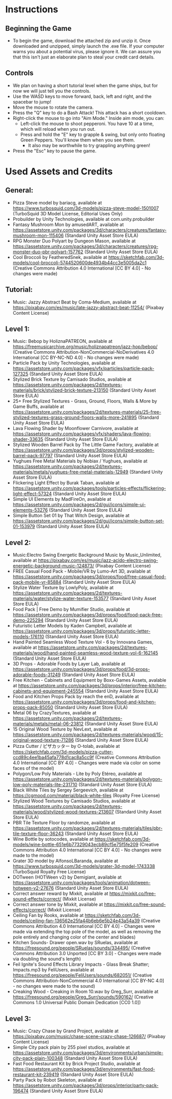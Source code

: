 # Instructions
## Beginning the Game
* To begin the game, download the attached zip and unzip it. Once downloaded and unzipped, simply launch the .exe file. If your computer warns you about a potential virus, please ignore it. We can assure you that this isn't just an elaborate plan to steal your credit card details.

## Controls
* We plan on having a short tutorial level when the game ships, but for now we will just tell you the controls.
* Use the WASD keys to move forward, back, left and right, and the spacebar to jump!
* Move the mouse to rotate the camera.
* Press the "Q" key to do a Bash Attack! This attack has a short cooldown.
* Right-click the mouse to go into "Aim Mode." Inside aim mode, you can:
     * Left-click the mouse to shoot pepperoni. You have 10 at a time, which will reload when you run out.
     * Press and hold the "E" key to grapple & swing, but only onto floating Green Peppers. You'll know them when you see them.
          * It also may be worthwhile to try grappling anything green!
* Press the "Esc" key to pause the game.

# Used Assets and Credits
## General:
- Pizza Steve model by bariacg, available at https://www.turbosquid.com/3d-models/pizza-steve-model-1501007 (TurboSquid 3D Model License, Editorial Uses Only)
- Probuilder by Unity Technologies, available at com.unity.probuilder
- Fantasy Mushroom Mon by amusedART, available at https://assetstore.unity.com/packages/3d/characters/creatures/fantasy-mushroom-mon-115406 (Standard Unity Asset Store EULA)
- RPG Monster Duo Polyart by Dungeon Mason, available at https://assetstore.unity.com/packages/3d/characters/creatures/rpg-monster-duo-pbr-polyart-157762 (Standard Unity Asset Store EULA)
- Cool Broccoli by FeatheredSnek, available at https://sketchfab.com/3d-models/cool-broccoli-5744520600de4934b44cc3e5005da2c1 (Creative Commons Attribution 4.0 International [CC BY 4.0] - No changes were made)

## Tutorial:
- Music: Jazzy Abstract Beat by Coma-Medium, available at https://pixabay.com/es/music/late-jazzy-abstract-beat-11254/ (Pixabay Content License)

## Level 1:
- Music: Bebop by HoliznaPATREON, available at https://freemusicarchive.org/music/holiznapatreon/jazz-hop/bebop/ (Creative Commons Attribution-NonCommercial-NoDerivatives 4.0 International [CC BY-NC-ND 4.0] - No changes were made)
- Particle Pack by Unity Technologies, available at https://assetstore.unity.com/packages/vfx/particles/particle-pack-127325 (Standard Unity Asset Store EULA)
- Stylized Brick Texture by Camisado Studios, available at https://assetstore.unity.com/packages/2d/textures-materials/brick/stylized-brick-texture-213150 (Standard Unity Asset Store EULA)
- 25+ Free Stylized Textures - Grass, Ground, Floors, Walls & More by Game Buffs, available at https://assetstore.unity.com/packages/2d/textures-materials/25-free-stylized-textures-grass-ground-floors-walls-more-241895 (Standard Unity Asset Store EULA)
- Lava Flowing Shader by Moonflower Carnivore, available at https://assetstore.unity.com/packages/vfx/shaders/lava-flowing-shader-33635 (Standard Unity Asset Store EULA)
- Stylized Wooden Barrel Pack by The Little Game Factory, available at https://assetstore.unity.com/packages/3d/props/stylized-wooden-barrel-pack-97797 (Standard Unity Asset Store EULA)
- Yughues Free Metal Materials by Nobiax / Yughues, available at https://assetstore.unity.com/packages/2d/textures-materials/metals/yughues-free-metal-materials-12949 (Standard Unity Asset Store EULA)
- Flickering Light Effect by Burak Taban, available at https://assetstore.unity.com/packages/tools/particles-effects/flickering-light-effect-57324 (Standard Unity Asset Store EULA)
- Simple UI Elements by MadFireOn, available at https://assetstore.unity.com/packages/2d/gui/icons/simple-ui-elements-53276 (Standard Unity Asset Store EULA)
- Simple Button Set 01 by That Witch Design, available at https://assetstore.unity.com/packages/2d/gui/icons/simple-button-set-01-153979 (Standard Unity Asset Store EULA)

## Level 2:
- Music:Electro Swing Energetic Background Music by Music_Unlimited, available at https://pixabay.com/es/music/jazz-acido-electro-swing-energetic-background-music-124873/ (Pixabay Content License)
- FREE Casual Food Pack - Mobile/VR by Lumo-Art 3D, available at https://assetstore.unity.com/packages/3d/props/food/free-casual-food-pack-mobile-vr-85884 (Standard Unity Asset Store EULA)
- Stylize Water Texture by LowlyPoly, available at https://assetstore.unity.com/packages/2d/textures-materials/water/stylize-water-texture-153577 (Standard Unity Asset Store EULA)
- Food Pack | Free Demo by Mumifier Studio, available at https://assetstore.unity.com/packages/3d/props/food/food-pack-free-demo-225294 (Standard Unity Asset Store EULA)
- Futuristic Letter Models by Kaden Campbell, available at https://assetstore.unity.com/packages/3d/props/futuristic-letter-models-176110 (Standard Unity Asset Store EULA)
- Hand Painted Seamless Wood Texture Vol - 6 by Innovana Games, available at https://assetstore.unity.com/packages/2d/textures-materials/wood/hand-painted-seamless-wood-texture-vol-6-162145 (Standard Unity Asset Store EULA)
- 3D Props - Adorable Foods by Layer Lab, available at https://assetstore.unity.com/packages/3d/props/food/3d-props-adorable-foods-31249 (Standard Unity Asset Store EULA)
- Free Kitchen - Cabinets and Equipment by Boxx-Games Assets, avalable at https://assetstore.unity.com/packages/3d/props/interior/free-kitchen-cabinets-and-equipment-245554 (Standard Unity Asset Store EULA)
- Food and Kitchen Props Pack by reach the enD, available at https://assetstore.unity.com/packages/3d/props/food-and-kitchen-props-pack-85050 (Standard Unity Asset Store EULA)
- Metal 06 by CrazyTextures, available at https://assetstore.unity.com/packages/2d/textures-materials/metals/metal-06-23812 (Standard Unity Asset Store EULA)
- 15 Original Wood Texture by NevLext, available at https://assetstore.unity.com/packages/2d/textures-materials/wood/15-original-wood-texture-71286 (Standard Unity Asset Store EULA)
- Pizza Cutter / ピザカッター by O-tolab, available at https://sketchfab.com/3d-models/pizza-cutter-ccd89c4ee1ba45afa778d1cac8a5cc9f (Creative Commons Attribution 4.0 International [CC BY 4.0] - Changes were made via color on some faces of the model)
- Polygon/Low Poly Materials - Lite by Poly Etéreo, available at https://assetstore.unity.com/packages/2d/textures-materials/polygon-low-poly-materials-lite-231710 (Standard Unity Asset Store EULA)
- Black White Tiles by Sergey Sergeevich, available at https://cgmood.com/material/black-white-tiles (Royalty Free License)
- Stylized Wood Textures by Camisado Studios, available at https://assetstore.unity.com/packages/2d/textures-materials/wood/stylized-wood-textures-213607 (Standard Unity Asset Store EULA)
- PBR Tile Texture Floor by randomze, available at https://assetstore.unity.com/packages/2d/textures-materials/tiles/pbr-tile-texture-floor-36243 (Standard Unity Asset Store EULA)
- Wine Bottle by sotocodes, available at https://sketchfab.com/3d-models/wine-bottle-651e6b77329043ecb89cf5e75f5fe209 (Creative Commons Attribution 4.0 International [CC BY 4.0] - No changes were made to the model)
- Grater 3D model by AlfonsoLBaranda, available at https://www.turbosquid.com/3d-models/grater-3d-model-1743338 (TurboSquid Royalty Free License)
- DOTween (HOTWeen v2) by Demigiant, available at https://assetstore.unity.com/packages/tools/animation/dotween-hotween-v2-27676 (Standard Unity Asset Store EULA)
- Correct answer reward by Mixkit, available at https://mixkit.co/free-sound-effects/correct/ (Mixkit License)
- Correct answer tone by Mixkit, available at https://mixkit.co/free-sound-effects/correct/ (Mixkit License)
- Ceiling Fan by Rooks, available at https://sketchfab.com/3d-models/ceiling-fan-136562e25fa44b6eb6e5b24e43a54a39 (Creative Commons Attribution 4.0 International [CC BY 4.0] - Changes were made via extending the top pole of the model, as well as removing the pole entirely and changing color of the center and blades)
- Kitchen Sounds- Drawer open.wav by SRuelas, available at https://freesound.org/people/SRuelas/sounds/334495/ (Creative Commons Attribution 3.0 Unported [CC BY 3.0] - Changes were made via doubling the sound's length)
- Feil Ignite's Sound Effects Library Impacts - Glass Break Shatter; Impacts.mp3 by FeliUsers, available at https://freesound.org/people/FeliUsers/sounds/682051/ (Creative Commons Attribution-NonCommercial 4.0 International [CC BY-NC 4.0] - no changes were made to the sound)
- Creaking Wood - Creaking in Room 10.wav by Greg_Surr, available at https://freesound.org/people/Greg_Surr/sounds/590162/ (Creative Commons 1.0 Universal Public Domain Dedication [CC0 1.0])

## Level 3:
- Music: Crazy Chase by Grand Project, available at https://pixabay.com/music/chase-scene-crazy-chase-126687/ (Pixabay Content License)
- Simple City pack plain by 255 pixel studios, available at https://assetstore.unity.com/packages/3d/environments/urban/simple-city-pack-plain-100348 (Standard Unity Asset Store EULA)
- Fast Food Restaurant Kit by Brick Project Studio, available at https://assetstore.unity.com/packages/3d/environments/fast-food-restaurant-kit-239419 (Standard Unity Asset Store EULA)
- Party Pack by Robot Skeleton, available at https://assetstore.unity.com/packages/3d/props/interior/party-pack-196474 (Standard Unity Asset Store EULA)
